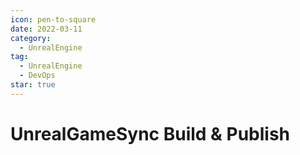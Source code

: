 ```yaml
---
icon: pen-to-square
date: 2022-03-11
category:
  - UnrealEngine
tag:
  - UnrealEngine
  - DevOps
star: true
---
```


# UnrealGameSync Build & Publish

